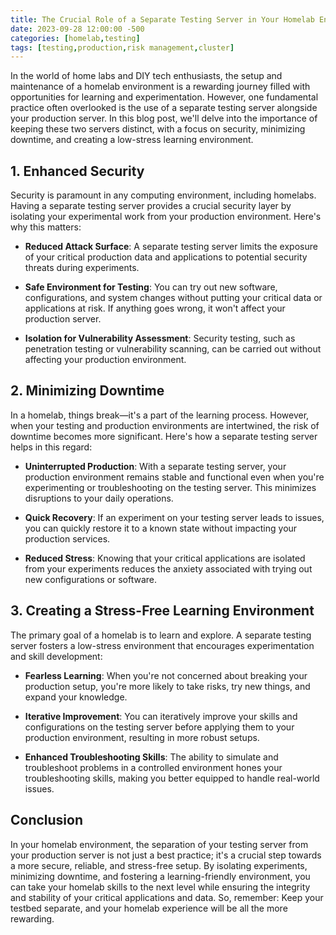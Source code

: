 ```yaml
---
title: The Crucial Role of a Separate Testing Server in Your Homelab Environment
date: 2023-09-28 12:00:00 -500
categories: [homelab,testing]
tags: [testing,production,risk management,cluster]
---
```


In the world of home labs and DIY tech enthusiasts, the setup and maintenance of a homelab environment is a rewarding journey filled with opportunities for learning and experimentation. However, one fundamental practice often overlooked is the use of a separate testing server alongside your production server. In this blog post, we'll delve into the importance of keeping these two servers distinct, with a focus on security, minimizing downtime, and creating a low-stress learning environment.

## 1. **Enhanced Security**

 Security is paramount in any computing environment, including homelabs. Having a separate testing server provides a crucial security layer by isolating your experimental work from your production environment. Here's why this matters:

- **Reduced Attack Surface**: A separate testing server limits the exposure of your critical production data and applications to potential security threats during experiments.

- **Safe Environment for Testing**: You can try out new software, configurations, and system changes without putting your critical data or applications at risk. If anything goes wrong, it won't affect your production server.

- **Isolation for Vulnerability Assessment**: Security testing, such as penetration testing or vulnerability scanning, can be carried out without affecting your production environment.

## 2. **Minimizing Downtime**

In a homelab, things break—it's a part of the learning process. However, when your testing and production environments are intertwined, the risk of downtime becomes more significant. Here's how a separate testing server helps in this regard:

- **Uninterrupted Production**: With a separate testing server, your production environment remains stable and functional even when you're experimenting or troubleshooting on the testing server. This minimizes disruptions to your daily operations.

- **Quick Recovery**: If an experiment on your testing server leads to issues, you can quickly restore it to a known state without impacting your production services.

- **Reduced Stress**: Knowing that your critical applications are isolated from your experiments reduces the anxiety associated with trying out new configurations or software.

## 3. **Creating a Stress-Free Learning Environment**

The primary goal of a homelab is to learn and explore. A separate testing server fosters a low-stress environment that encourages experimentation and skill development:

- **Fearless Learning**: When you're not concerned about breaking your production setup, you're more likely to take risks, try new things, and expand your knowledge.

- **Iterative Improvement**: You can iteratively improve your skills and configurations on the testing server before applying them to your production environment, resulting in more robust setups.

- **Enhanced Troubleshooting Skills**: The ability to simulate and troubleshoot problems in a controlled environment hones your troubleshooting skills, making you better equipped to handle real-world issues.

## Conclusion

In your homelab environment, the separation of your testing server from your production server is not just a best practice; it's a crucial step towards a more secure, reliable, and stress-free setup. By isolating experiments, minimizing downtime, and fostering a learning-friendly environment, you can take your homelab skills to the next level while ensuring the integrity and stability of your critical applications and data. So, remember: Keep your testbed separate, and your homelab experience will be all the more rewarding.
